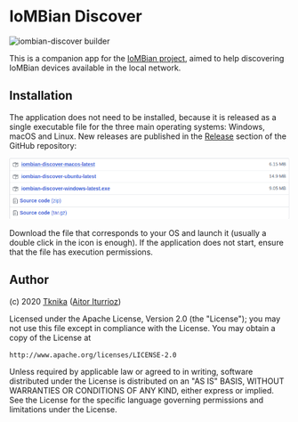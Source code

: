# IoMBian Discover

![iombian-discover builder](https://github.com/Tknika/iombian-discover/workflows/iombian-discover%20builder/badge.svg)

This is a companion app for the [IoMBian project](https://github.com/Tknika/iombian), aimed to help discovering IoMBian devices available in the local network.

## Installation

The application does not need to be installed, because it is released as a single executable file for the three main operating systems: Windows, macOS and Linux.
New releases are published in the [Release](https://github.com/Tknika/iombian-discover/releases) section of the GitHub repository:

![Release](./docs/release-assets.png "Release")

Download the file that corresponds to your OS and launch it (usually a double click in the icon is enough).
If the application does not start, ensure that the file has execution permissions.

## Author

(c) 2020 [Tknika](https://tknika.eus/) ([Aitor Iturrioz](https://github.com/bodiroga))

Licensed under the Apache License, Version 2.0 (the "License");
you may not use this file except in compliance with the License.
You may obtain a copy of the License at

    http://www.apache.org/licenses/LICENSE-2.0

Unless required by applicable law or agreed to in writing, software
distributed under the License is distributed on an "AS IS" BASIS,
WITHOUT WARRANTIES OR CONDITIONS OF ANY KIND, either express or implied.
See the License for the specific language governing permissions and
limitations under the License.
